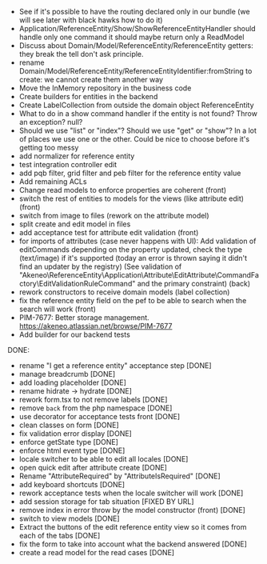 - See if it's possible to have the routing declared only in our bundle (we will see later with black hawks how to do it)
- Application/ReferenceEntity/Show/ShowReferenceEntityHandler should handle only one command it should maybe return only a ReadModel
- Discuss about Domain/Model/ReferenceEntity/ReferenceEntity getters: they break the tell don't ask principle.
- rename Domain/Model/ReferenceEntity/ReferenceEntityIdentifier:fromString to create: we cannot create them another way
- Move the InMemory repository in the business code
- Create builders for entities in the backend
- Create LabelCollection from outside the domain object ReferenceEntity
- What to do in a show command handler if the entity is not found? Throw an exception? null?
- Should we use "list" or "index"? Should we use "get" or "show"? In a lot of places we use one or the other. Could be nice to choose before it's getting too messy
- add normalizer for reference entity
- test integration controller edit
- add pqb filter, grid filter and peb filter for the reference entity value
- Add remaining ACLs
- Change read models to enforce properties are coherent (front)
- switch the rest of entities to models for the views (like attribute edit) (front)
- switch from image to files (rework on the attribute model)
- split create and edit model in files
- add acceptance test for attribute edit validation (front)
- for imports of attributes (case never happens with UI): Add validation of editCommands depending on the property updated, check the type (text/image) if it's supported (today an error is thrown saying it didn't find an updater by the registry)
  (See validation of "Akeneo\ReferenceEntity\Application\Attribute\EditAttribute\CommandFactory\EditValidationRuleCommand" and the primary constraint) (back)
- rework constructors to receive domain models (label collection)
- fix the reference entity field on the pef to be able to search when the search will work (front)
- PIM-7677: Better storage management. https://akeneo.atlassian.net/browse/PIM-7677
- Add builder for our backend tests

DONE:

- rename "I get a reference entity" acceptance step [DONE]
- manage breadcrumb [DONE]
- add loading placeholder [DONE]
- rename hidrate -> hydrate [DONE]
- rework form.tsx to not remove labels [DONE]
- remove `back` from the php namespace [DONE]
- use decorator for acceptance tests front [DONE]
- clean classes on form [DONE]
- fix validation error display [DONE]
- enforce getState type [DONE]
- enforce html event type [DONE]
- locale switcher to be able to edit all locales [DONE]
- open quick edit after attribute create [DONE]
- Rename "AttributeRequired" by "AttributeIsRequired" [DONE]
- add keyboard shortcuts [DONE]
- rework acceptance tests when the locale switcher will work [DONE]
- add session storage for tab situation [FIXED BY URL]
- remove index in error throw by the model constructor (front) [DONE]
- switch to view models [DONE]
- Extract the buttons of the edit reference entity view so it comes from each of the tabs [DONE]
- fix the form to take into account what the backend answered [DONE]
- create a read model for the read cases [DONE]
